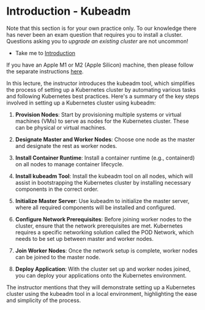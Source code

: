 # Introduction - Kubeadm

Note that this section is for your own practice only. To our knowledge there has never been an exam question that requires you to install a cluster. Questions asking you to _upgrade an existing cluster_ are not uncommon!

  - Take me to [Introduction](https://kodekloud.com/topic/introduction-to-deployment-with-kubeadm/)

If you have an Apple M1 or M2 (Apple Silicon) machine, then please follow the separate instructions [here](../../apple-silicon/README.md).



In this lecture, the instructor introduces the kubeadm tool, which simplifies the process of setting up a Kubernetes cluster by automating various tasks and following Kubernetes best practices. Here's a summary of the key steps involved in setting up a Kubernetes cluster using kubeadm:

1. **Provision Nodes**: Start by provisioning multiple systems or virtual machines (VMs) to serve as nodes for the Kubernetes cluster. These can be physical or virtual machines.

2. **Designate Master and Worker Nodes**: Choose one node as the master and designate the rest as worker nodes.

3. **Install Container Runtime**: Install a container runtime (e.g., containerd) on all nodes to manage container lifecycle.

4. **Install kubeadm Tool**: Install the kubeadm tool on all nodes, which will assist in bootstrapping the Kubernetes cluster by installing necessary components in the correct order.

5. **Initialize Master Server**: Use kubeadm to initialize the master server, where all required components will be installed and configured.

6. **Configure Network Prerequisites**: Before joining worker nodes to the cluster, ensure that the network prerequisites are met. Kubernetes requires a specific networking solution called the POD Network, which needs to be set up between master and worker nodes.

7. **Join Worker Nodes**: Once the network setup is complete, worker nodes can be joined to the master node.

8. **Deploy Application**: With the cluster set up and worker nodes joined, you can deploy your applications onto the Kubernetes environment.

The instructor mentions that they will demonstrate setting up a Kubernetes cluster using the kubeadm tool in a local environment, highlighting the ease and simplicity of the process.

